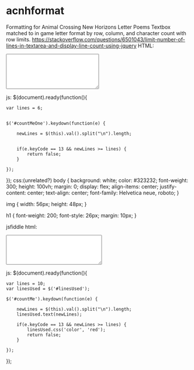 # acnhformat
Formatting for Animal Crossing New Horizons Letter Poems
Textbox matched to in game letter format by row, column, and character count with row limits. 
https://stackoverflow.com/questions/6501043/limit-number-of-lines-in-textarea-and-display-line-count-using-jquery
HTML: 
<div>
<textarea id="countMeOne" cols="29" rows="6"></textarea>
</div>

js:
$(document).ready(function(){

    var lines = 6;
   

    $('#countMeOne').keydown(function(e) {

        newLines = $(this).val().split("\n").length;
       

        if(e.keyCode == 13 && newLines >= lines) {
            return false;
        }
        
    });
});
css:(unrelated?)
body {
  background: white;
  color: #323232;
  font-weight: 300;
  height: 100vh;
  margin: 0;
  display: flex;
  align-items: center;
  justify-content: center;
  text-align: center;
  font-family: Helvetica neue, roboto;
}

img {
  width: 56px;
  height: 48px;
}

h1 {
  font-weight: 200;
  font-style: 26px;
  margin: 10px;
}

jsfiddle
html:
 <textarea id="countMe" cols="30" rows="5"></textarea><br />
 
 js:
 $(document).ready(function(){
    
    var lines = 10;
    var linesUsed = $('#linesUsed');
    
    $('#countMe').keydown(function(e) {
        
        newLines = $(this).val().split("\n").length;
        linesUsed.text(newLines);
        
        if(e.keyCode == 13 && newLines >= lines) {
            linesUsed.css('color', 'red');
            return false;
        }
        
    });
});
